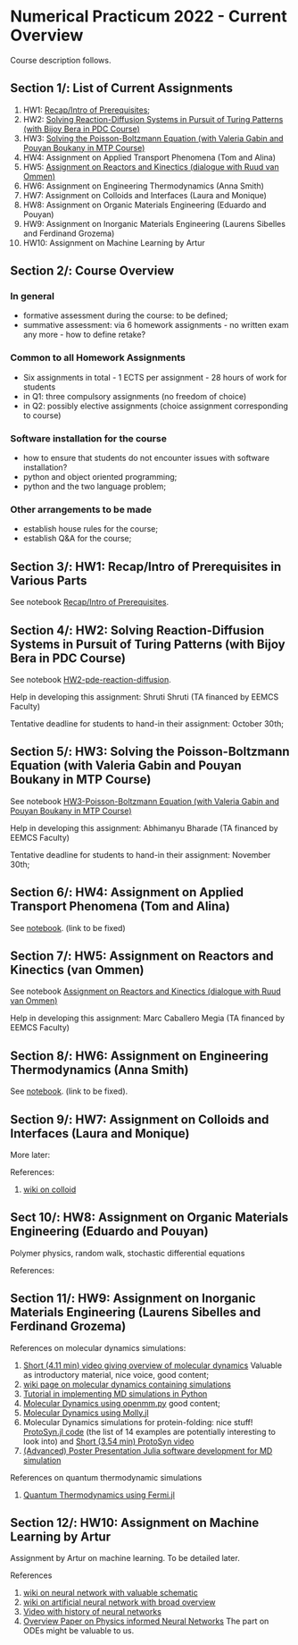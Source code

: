 # Numerical Practicum 2022 - Current Overview

Course description follows.

## Section 1/: List of Current Assignments

1. HW1: [Recap/Intro of Prerequisites](homework1/notebooks/HW1-intro.ipynb);
2. HW2: [Solving Reaction-Diffusion Systems in Pursuit of Turing Patterns (with Bijoy Bera in PDC Course)](homework2/notebooks/HW2-pde-reaction-diffusion.ipynb) 
3. HW3: [Solving the Poisson-Boltzmann Equation  (with Valeria Gabin and Pouyan Boukany in MTP Course)](homework3/notebooks/HW3-poisson-boltzmann.ipynb)
4. HW4: Assignment on Applied Transport Phenomena (Tom and Alina)
5. HW5: [Assignment on Reactors and Kinectics (dialogue with Ruud van Ommen)](homework5/notebooks/HW5-ode-reactors.ipynb)
6. HW6: Assignment on Engineering Thermodynamics (Anna Smith)
7. HW7: Assignment on  Colloids and Interfaces (Laura and Monique)
8. HW8: Assignment on Organic Materials Engineering (Eduardo and Pouyan) 
9. HW9: Assignment on Inorganic Materials Engineering (Laurens Sibelles and Ferdinand Grozema) 
10. HW10: Assignment on Machine Learning by Artur

## Section 2/: Course Overview 

### In general 

- formative assessment during the course: to be defined; 
- summative assessment: via 6 homework assignments - no written exam any more - how to define retake? 

### Common to all Homework Assignments 

- Six assignments in total - 1 ECTS per assignment - 28 hours of work for students  
- in Q1: three compulsory assignments (no freedom of choice)
- in Q2: possibly elective assignments (choice assignment corresponding to course)

### Software installation for the course

- how to ensure that students do not encounter issues with software installation?  
- python and object oriented programming;
- python and the two language problem; 

### Other arrangements to be made

- establish house rules for the course;
- establish Q&A for the course;

## Section 3/: HW1: Recap/Intro of Prerequisites in Various Parts

See notebook [Recap/Intro of Prerequisites](homework1/notebooks/HW1-intro.ipynb). 

## Section 4/: HW2: Solving Reaction-Diffusion Systems in Pursuit of Turing Patterns (with Bijoy Bera in PDC Course)

See notebook [HW2-pde-reaction-diffusion](homework2/notebooks/HW2-pde-reaction-diffusion.ipynb). 

Help in developing this assignment: Shruti Shruti (TA financed by EEMCS Faculty) 

Tentative deadline for students to hand-in their assignment: October 30th; 

## Section 5/: HW3: Solving the Poisson-Boltzmann Equation  (with Valeria Gabin and Pouyan Boukany in MTP Course)

See notebook [HW3-Poisson-Boltzmann Equation  (with Valeria Gabin and Pouyan Boukany in MTP Course)](homework3/notebooks/HW3-poisson-boltzmann.ipynb)

Help in developing this assignment: Abhimanyu Bharade (TA financed by EEMCS Faculty)

Tentative deadline for students to hand-in their assignment: November 30th; 

## Section 6/: HW4: Assignment on Applied Transport Phenomena (Tom and Alina)

See [notebook](HW4-transport.ipynb). (link to be fixed) 

## Section 7/: HW5: Assignment on Reactors and Kinectics (van Ommen) 

See notebook [Assignment on Reactors and Kinectics (dialogue with Ruud van Ommen)](homework5/notebooks/HW5-ode-reactors.ipynb)

Help in developing this assignment: Marc Caballero Megia (TA financed by EEMCS Faculty)


## Section 8/: HW6: Assignment on Engineering Thermodynamics (Anna Smith)

See [notebook](HW6-thermo.ipynb). (link to be fixed). 

## Section 9/: HW7: Assignment on  Colloids and Interfaces (Laura and Monique)

More later: 

References:
1. [wiki on colloid](https://en.wikipedia.org/wiki/Colloid)

## Sect 10/: HW8: Assignment on Organic Materials Engineering (Eduardo and Pouyan) 

Polymer physics, random walk, stochastic differential equations

References:

## Section 11/: HW9: Assignment on Inorganic Materials Engineering (Laurens Sibelles and Ferdinand Grozema) 

References on molecular dynamics simulations:
1. [Short (4.11 min) video giving overview of molecular dynamics](https://www.youtube.com/watch?v=lLFEqKl3sm4)
 Valuable as introductory material, nice voice, good content; 
2. [wiki page on molecular dynamics containing simulations](https://en.wikipedia.org/wiki/Molecular_dynamics)
3. [Tutorial in implementing MD simulations in Python](https://klyshko.github.io/teaching/2019-03-01-teaching)
4. [Molecular Dynamics using openmm.py](https://openmm.org) good content; 
5. [Molecular Dynamics using Molly.jl](https://juliamolsim.github.io/Molly.jl/stable/)
6. Molecular Dynamics simulations for protein-folding: nice stuff! [ProtoSyn.jl code](https://github.com/sergio-santos-group/ProtoSyn.jl) (the list of 14 examples are potentially interesting to look into) and [Short (3.54 min) ProtoSyn video](https://www.youtube.com/watch?v=Z02zw8H-HQc)
7. [(Advanced) Poster Presentation Julia software development for MD simulation](https://www.youtube.com/watch?v=wPRgd0mfwyM)


References on quantum thermodynamic simulations 
1. [Quantum Thermodynamics using Fermi.jl](https://github.com/FermiQC/Fermi.jl)

## Section 12/: HW10: Assignment on Machine Learning by Artur 

Assignment by Artur on machine learning. To be detailed later. 

References
1. [wiki on neural network with valuable schematic](https://en.wikipedia.org/wiki/Neural_network) 
2. [wiki on artificial neural network with broad overview](https://en.wikipedia.org/wiki/Artificial_neural_network#Practical_counterexamples)
3. [Video with history of neural networks](https://www.youtube.com/watch?v=GVsUOuSjvcg)
4. [Overview Paper on Physics informed Neural Networks](https://arxiv.org/pdf/2201.05624.pdf) The part on ODEs might be valuable to us. 



```julia

```


```julia

```
